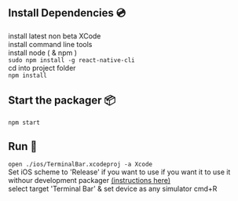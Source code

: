 ## Install Dependencies 💿

install latest non beta XCode  
install command line tools  
install node ( & npm )  
`sudo npm install -g react-native-cli`  
cd into project folder  
`npm install`  

## Start the packager 📦
`npm start`

## Run 🏃  
`open ./ios/TerminalBar.xcodeproj -a Xcode`  
Set iOS scheme to 'Release' if you want to use if you want it to use it withour development packager [(instructions here)](https://facebook.github.io/react-native/docs/running-on-device.html#2-configure-release-scheme)  
select target 'Terminal Bar' & set device as any simulator
cmd+R  
